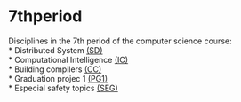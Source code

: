 # 7thperiod
Disciplines in the 7th period of the computer science course:   
    * Distributed System            [(SD)](http://www.portal.facom.ufu.br/system/files/conteudo/gbc074-sistemas-distribuidos.pdf)  
    * Computational Intelligence    [(IC)](http://www.portal.facom.ufu.br/system/files/conteudo/gbc073-inteligencia-computacional.pdf)  
    * Building compilers            [(CC)](http://www.portal.facom.ufu.br/system/files/conteudo/gbc071-construcao-de-compiladores.pdf)  
    * Graduation projec 1           [(PG1)](http://www.portal.facom.ufu.br/system/files/conteudo/gbc072-projeto-de-graduacao-1.pdf)  
    * Especial safety topics        [(SEG)](http://www.portal.facom.ufu.br/system/files/conteudo/gbc235-topicos-especiais-de-seguranca-da-informacao.pdf)  